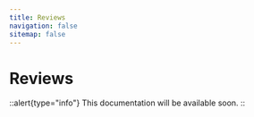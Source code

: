 ```yaml
---
title: Reviews
navigation: false
sitemap: false
---
```


# Reviews

::alert{type="info"}
This documentation will be available soon.
::